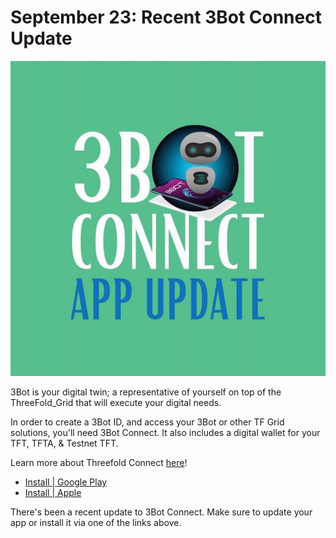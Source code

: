 # September 23: Recent 3Bot Connect Update

![](img/3bot0920.jpeg)

3Bot is your digital twin; a representative of yourself on top of the ThreeFold_Grid that will execute your digital needs.

In order to create a 3Bot ID, and access your 3Bot or other TF Grid solutions, you'll need 3Bot Connect. It also includes a digital wallet for your TFT, TFTA, & Testnet TFT.

Learn more about Threefold Connect [here](sdk:threefold_connect)!

- [Install | Google Play](https://play.google.com/store/apps/details?id=org.jimber.threebotlogin&hl=en)
- [Install | Apple](https://apps.apple.com/us/app/threefold_connect/id1459845885)

There's been a recent update to 3Bot Connect. Make sure to update your app or install it via one of the links above.
